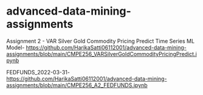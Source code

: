 # advanced-data-mining-assignments
Assignment 2 - 
VAR Silver Gold Commodity Pricing Predict Time Series ML Model- https://github.com/HarikaSatti06112001/advanced-data-mining-assignments/blob/main/CMPE256_VARSilverGoldCommodityPricingPredict.ipynb
 
 
FEDFUNDS_2022-03-31-
https://github.com/HarikaSatti06112001/advanced-data-mining-assignments/blob/main/CMPE256_A2_FEDFUNDS.ipynb
